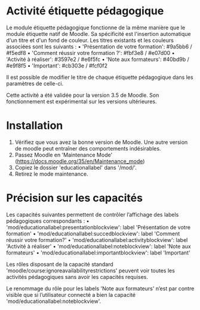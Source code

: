Activité étiquette pédagogique
============================
Le module étiquette pédagogique fonctionne de la même manière que le module étiquette natif de Moodle.
Sa spécificité est l'insertion automatique d'un titre et d'un fond de couleur.
Les titres existants et les couleurs associées sont les suivants :
• 'Présentation de votre formation': #9a5bb6 / #f5edf8
• 'Comment réussir votre formation ?': #fbf3e8 / #e07d00
• 'Activité à réaliser': #3597e2 / #e6f5fc
• 'Note aux formateurs': #40bd9b / #e9f8f5
• 'Important': #cb303e / #fcf0f2

Il est possible de modifier le titre de chaque étiquette pédagogique dans les paramètres de celle-ci.

Cette activité a été validée pour la version 3.5 de Moodle. Son fonctionnement est expérimental sur les versions ultérieures.

Installation
============
1. Vérifiez que vous avez la bonne version de Moodle. Une autre version de moodle peut entraîner des comportements indésirables.
2. Passez Moodle en 'Maintenance Mode' (https://docs.moodle.org/35/en/Maintenance_mode)
3. Copiez le dossier 'educationallabel' dans '/mod/'.
4. Retirez le mode maintenance.

Précision sur les capacités
==============
Les capacités suivantes permettent de contrôler l’affichage des labels pédagogiques correspondants :
• 'mod/educationallabel:presentationblockview': label 'Présentation de votre formation'
• 'mod/educationallabel:succedblockview': label 'Comment réussir votre formation?'
• 'mod/educationallabel:activityblockview': label 'Activité à réaliser'
• 'mod/educationallabel:noteblockview': label 'Note aux formateurs'
• 'mod/educationallabel:importantblockview': label 'Important'

Les rôles disposant de la capacité standard 'moodle/course:ignoreavailabilityrestrictions' peuvent voir toutes les
activités pédagogiques sans avoir les capacités requises.

Le renommage du rôle pour les labels 'Note aux formateurs' n’est par contre visible que si l’utilisateur connecté a
bien la capacité 'mod/educationallabel:noteblockview'.